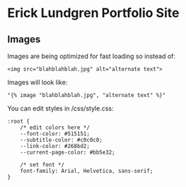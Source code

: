 # Erick Lundgren Portfolio Site

## Images

Images are being optimized for fast loading so instead of:

`<img src="blahblahblah.jpg" alt="alternate text">`

Images will look like:

`"{% image "blahblahblah.jpg", "alternate text" %}"`

You can edit styles in /css/style.css:

```
:root {
    /* edit colors here */
    --font-color: #515151;
    --subtitle-color: #c0c0c0;
    --link-color: #268bd2;
    --current-page-color: #bb5e32;

    /* set font */
    font-family: Arial, Helvetica, sans-serif;
}
```
